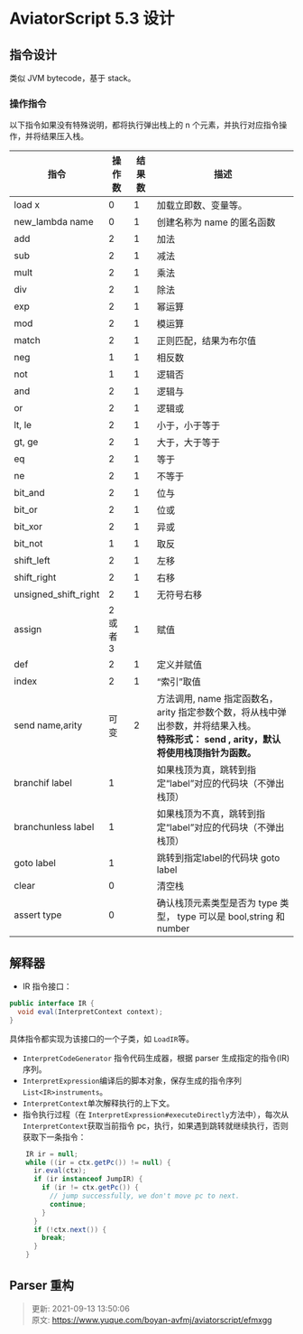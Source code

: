 # AviatorScript 5.3 设计





## 指令设计


类似 JVM bytecode，基于 stack。





### 操作指令
以下指令如果没有特殊说明，都将执行弹出栈上的 n 个元素，并执行对应指令操作，并将结果压入栈。

| 指令 | 操作数 | 结果数 | 描述 |
| --- | --- | --- | --- |
| load x | 0 | 1 | 加载立即数、变量等。 |
| new_lambda name | 0 | 1 | 创建名称为 name 的匿名函数 |
| add | 2 | 1 | 加法 |
| sub | 2 | 1 | 减法 |
| mult | 2 | 1 | 乘法 |
| div | 2 | 1 | 除法 |
| exp | 2 | 1 | 幂运算 |
| mod | 2 | 1 | 模运算 |
| match | 2 | 1 | 正则匹配，结果为布尔值 |
| neg | 1 | 1 | 相反数 |
| not | 1 | 1 | 逻辑否 |
| and | 2 | 1 | 逻辑与 |
| or | 2 | 1 | 逻辑或 |
| lt, le | 2 | 1 | 小于，小于等于 |
| gt, ge | 2 | 1 | 大于，大于等于 |
| eq | 2 | 1 | 等于 |
| ne | 2 | 1 | 不等于 |
| bit_and | 2 | 1 | 位与 |
| bit_or | 2 | 1 | 位或 |
| bit_xor | 2 | 1 | 异或 |
| bit_not | 1 | 1 | 取反 |
| shift_left | 2 | 1 | 左移 |
| shift_right | 2 | 1 | 右移 |
| unsigned_shift_right | 2 | 1 | 无符号右移 |
| assign | 2 或者 3 | 1 | 赋值 |
| def | 2 | 1 | 定义并赋值 |
| index | 2 | 1 | “索引”取值 |
| send name,arity | 可变 | 2 | 方法调用, name 指定函数名， arity 指定参数个数，将从栈中弹出参数，并将结果入栈。<br/>**特殊形式： send <top>, arity，默认将使用栈顶指针为函数。** |
| branchif label | 1 | | 如果栈顶为真，跳转到指定“label”对应的代码块（不弹出栈顶） |
| branchunless label | 1 | | 如果栈顶为不真，跳转到指定“label”对应的代码块（不弹出栈顶） |
| goto label | 1 | | 跳转到指定label的代码块 goto label |
| clear | 0 | | 清空栈 |
| assert type | 0 | | 确认栈顶元素类型是否为 type 类型， type 可以是 bool,string 和 number |




## 解释器


+ IR 指令接口：



```java
public interface IR {
  void eval(InterpretContext context);
}

```

具体指令都实现为该接口的一个子类，如 `LoadIR`等。

+ `InterpretCodeGenerator` 指令代码生成器，根据 parser 生成指定的指令(IR)序列。
+ `InterpretExpression`编译后的脚本对象，保存生成的指令序列 `List<IR>instruments`。
+ `InterpretContext`单次解释执行的上下文。
+ 指令执行过程（在 `InterpretExpression#executeDirectly`方法中），每次从 `InterpretContext`获取当前指令 pc，执行，如果遇到跳转就继续执行，否则获取下一条指令：



```java
    IR ir = null;
    while ((ir = ctx.getPc()) != null) {
      ir.eval(ctx);
      if (ir instanceof JumpIR) {
        if (ir != ctx.getPc()) {
          // jump successfully, we don't move pc to next.
          continue;
        }
      }
      if (!ctx.next()) {
        break;
      }
    }
```





## Parser 重构






> 更新: 2021-09-13 13:50:06  
> 原文: <https://www.yuque.com/boyan-avfmj/aviatorscript/efmxgg>